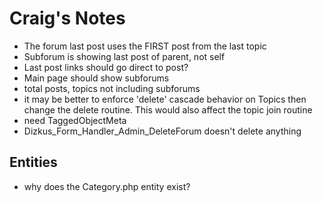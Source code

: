 Craig's Notes
=============

 - The forum last post uses the FIRST post from the last topic
 - Subforum is showing last post of parent, not self
 - Last post links should go direct to post?
 - Main page should show subforums
 - total posts, topics not including subforums
 - it may be better to enforce 'delete' cascade behavior on Topics then change
   the delete routine. This would also affect the topic join routine
 - need TaggedObjectMeta
 - Dizkus_Form_Handler_Admin_DeleteForum doesn't delete anything

Entities
--------

 - why does the Category.php entity exist?